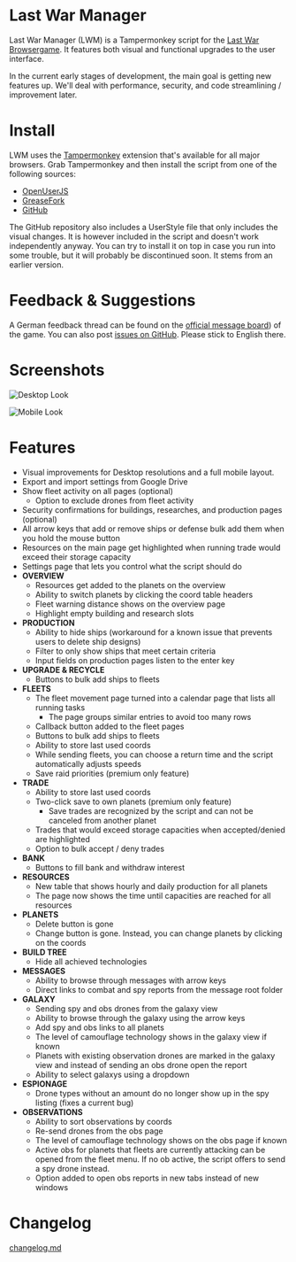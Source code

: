 # Last War Manager

Last War Manager (LWM) is a Tampermonkey script for the [Last War Browsergame](https://last-war.de). It features both visual and functional upgrades to the user interface.

In the current early stages of development, the main goal is getting new features up. We'll deal with performance, security, and code streamlining / improvement later.

# Install

LWM uses the [Tampermonkey](https://tampermonkey.net/) extension that's available for all major browsers. Grab Tampermonkey and then install the script from one of the following sources:

- [OpenUserJS](https://openuserjs.org/scripts/j0shi82/Last_War_Manager)
- [GreaseFork](https://greasyfork.org/en/scripts/379871-last-war-manager)
- [GitHub](https://raw.githubusercontent.com/j0Shi82/last-war-manager/master/dist/last-war-manager.user.js)

The GitHub repository also includes a UserStyle file that only includes the visual changes. It is however included in the script and doesn't work independently anyway. You can try to install it on top in case you run into some trouble, but it will probably be discontinued soon. It stems from an earlier version.

# Feedback & Suggestions

A German feedback thread can be found on the [official message board](http://forum.last-war.de/viewtopic.php?f=4&t=967)) of the game. You can also post [issues on GitHub](https://github.com/j0Shi82/last-war-manager/issues). Please stick to English there.

# Screenshots

![Desktop Look](https://i.imgur.com/LNSIcSK.png "Desktop Look")

![Mobile Look](https://i.imgur.com/OIFOGbo.png "Mobile Look")

# Features

- Visual improvements for Desktop resolutions and a full mobile layout.
- Export and import settings from Google Drive
- Show fleet activity on all pages (optional)
  - Option to exclude drones from fleet activity
- Security confirmations for buildings, researches, and production pages (optional)
- All arrow keys that add or remove ships or defense bulk add them when you hold the mouse button
- Resources on the main page get highlighted when running trade would exceed their storage capacity
- Settings page that lets you control what the script should do
- **OVERVIEW**
  - Resources get added to the planets on the overview
  - Ability to switch planets by clicking the coord table headers
  - Fleet warning distance shows on the overview page
  - Highlight empty building and research slots
- **PRODUCTION**
  - Ability to hide ships (workaround for a known issue that prevents users to delete ship designs)
  - Filter to only show ships that meet certain criteria
  - Input fields on production pages listen to the enter key
- **UPGRADE & RECYCLE**
  - Buttons to bulk add ships to fleets
- **FLEETS**
  - The fleet movement page turned into a calendar page that lists all running tasks
    - The page groups similar entries to avoid too many rows
  - Callback button added to the fleet pages
  - Buttons to bulk add ships to fleets
  - Ability to store last used coords
  - While sending fleets, you can choose a return time and the script automatically adjusts speeds
  - Save raid priorities (premium only feature)
- **TRADE**
   - Ability to store last used coords
   - Two-click save to own planets (premium only feature)
     - Save trades are recognized by the script and can not be canceled from another planet
   - Trades that would exceed storage capacities when accepted/denied are highlighted
   - Option to bulk accept / deny trades
- **BANK**
  - Buttons to fill bank and withdraw interest
- **RESOURCES**
  - New table that shows hourly and daily production for all planets
  - The page now shows the time until capacities are reached for all resources
- **PLANETS**
  - Delete button is gone
  - Change button is gone. Instead, you can change planets by clicking on the coords
- **BUILD TREE**
  - Hide all achieved technologies
- **MESSAGES**
  - Ability to browse through messages with arrow keys
  - Direct links to combat and spy reports from the message root folder
- **GALAXY**
  - Sending spy and obs drones from the galaxy view
  - Ability to browse through the galaxy using the arrow keys
  - Add spy and obs links to all planets
  - The level of camouflage technology shows in the galaxy view if known
  - Planets with existing observation drones are marked in the galaxy view and instead of sending an obs drone open the report
  - Ability to select galaxys using a dropdown
- **ESPIONAGE**
  - Drone types without an amount do no longer show up in the spy listing (fixes a current bug)
- **OBSERVATIONS**
  - Ability to sort observations by coords
  - Re-send drones from the obs page
  - The level of camouflage technology shows on the obs page if known
  - Active obs for planets that fleets are currently attacking can be opened from the fleet menu. If no ob active, the script offers to send a spy drone instead.
  - Option added to open obs reports in new tabs instead of new windows

# Changelog

[changelog.md](CHANGELOG.md)
